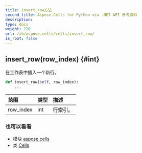 ```yaml
---
title: insert_row方法
second_title: Aspose.Cells for Python via .NET API 参考资料
description:
type: docs
weight: 720
url: /zh/aspose.cells/cells/insert_row/
is_root: false
---
```

##  insert_row(row_index) {#int}
在工作表中插入一个新行。



```python
def insert_row(self, row_index):
    ...
```


|范围|类型|描述|
| :- | :- | :- |
| row_index | int |行索引。|



### 也可以看看
* 模块 [aspose.cells](../../)
* 类 [Cells](/cells/python-net/zh/aspose.cells/cells)
